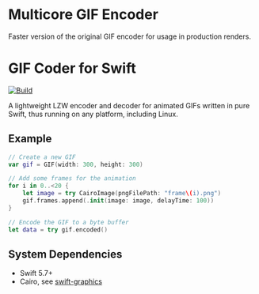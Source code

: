 # Multicore GIF Encoder

Faster version of the original GIF encoder for usage in production renders.

# GIF Coder for Swift

[![Build](https://github.com/fwcd/swift-gif/actions/workflows/build.yml/badge.svg)](https://github.com/fwcd/swift-gif/actions/workflows/build.yml)

A lightweight LZW encoder and decoder for animated GIFs written in pure Swift, thus running on any platform, including Linux.

## Example

```swift
// Create a new GIF
var gif = GIF(width: 300, height: 300)

// Add some frames for the animation
for i in 0..<20 {
    let image = try CairoImage(pngFilePath: "frame\(i).png")
    gif.frames.append(.init(image: image, delayTime: 100))
}

// Encode the GIF to a byte buffer
let data = try gif.encoded()
```

## System Dependencies

* Swift 5.7+
* Cairo, see [swift-graphics](https://github.com/fwcd/swift-graphics)
